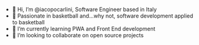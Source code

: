 - 👋 Hi, I’m @iacopocarlini, Software Engineer based in Italy
- 👀 Passionate in basketball and...why not, software development applied to basketball
- 🌱 I’m currently learning PWA and Front End development
- 💞️ I’m looking to collaborate on open source projects

<!---
iacopocarlini/iacopocarlini is a ✨ special ✨ repository because its `README.md` (this file) appears on your GitHub profile.
You can click the Preview link to take a look at your changes.
--->

